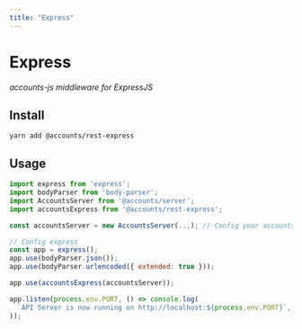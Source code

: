 ```yaml
---
title: "Express"
---
```


# Express

_accounts-js middleware for ExpressJS_

## Install

```
yarn add @accounts/rest-express
```

## Usage

```javascript
import express from 'express';
import bodyParser from 'body-parser';
import AccountsServer from '@accounts/server';
import accountsExpress from '@accounts/rest-express';

const accountsServer = new AccountsServer(...); // Config your accounts server

// Config express
const app = express();
app.use(bodyParser.json());
app.use(bodyParser.urlencoded({ extended: true }));

app.use(accountsExpress(accountsServer));

app.listen(process.env.PORT, () => console.log(
  `API Server is now running on http://localhost:${process.env.PORT}`,
));
```
